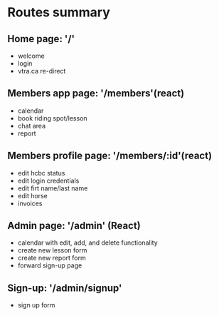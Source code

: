 # Routes summary

## Home page: '/'

- welcome
- login
- vtra.ca re-direct

## Members app page: '/members'(react)

- calendar
- book riding spot/lesson
- chat area
- report

## Members profile page: '/members/:id'(react)

- edit hcbc status
- edit login credentials
- edit firt name/last name
- edit horse
- invoices

## Admin page: '/admin' (React)

- calendar with edit, add, and delete functionality
- create new lesson form
- create new report form
- forward sign-up page

## Sign-up: '/admin/signup'

- sign up form
